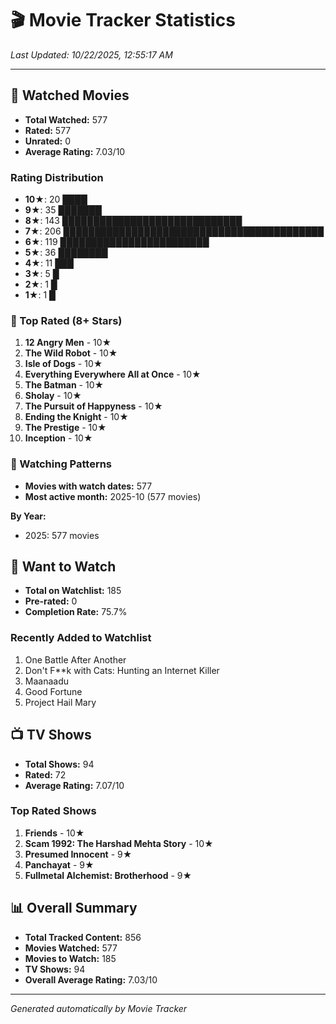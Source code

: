 # 🎬 Movie Tracker Statistics

*Last Updated: 10/22/2025, 12:55:17 AM*

---

## 🍿 Watched Movies

- **Total Watched:** 577
- **Rated:** 577
- **Unrated:** 0
- **Average Rating:** 7.03/10

### Rating Distribution

- **10★**: 20 ████
- **9★**: 35 ███████
- **8★**: 143 █████████████████████████████
- **7★**: 206 ██████████████████████████████████████████
- **6★**: 119 ████████████████████████
- **5★**: 36 ████████
- **4★**: 11 ███
- **3★**: 5 █
- **2★**: 1 █
- **1★**: 1 █

### 🌟 Top Rated (8+ Stars)

1. **12 Angry Men** - 10★
2. **The Wild Robot** - 10★
3. **Isle of Dogs** - 10★
4. **Everything Everywhere All at Once** - 10★
5. **The Batman** - 10★
6. **Sholay** - 10★
7. **The Pursuit of Happyness** - 10★
8. **Ending the Knight** - 10★
9. **The Prestige** - 10★
10. **Inception** - 10★

### 📅 Watching Patterns

- **Movies with watch dates:** 577
- **Most active month:** 2025-10 (577 movies)

**By Year:**
- 2025: 577 movies

## 📝 Want to Watch

- **Total on Watchlist:** 185
- **Pre-rated:** 0
- **Completion Rate:** 75.7%

### Recently Added to Watchlist

1. One Battle After Another
2. Don't F**k with Cats: Hunting an Internet Killer
3. Maanaadu
4. Good Fortune
5. Project Hail Mary

## 📺 TV Shows

- **Total Shows:** 94
- **Rated:** 72
- **Average Rating:** 7.07/10

### Top Rated Shows

1. **Friends** - 10★
2. **Scam 1992: The Harshad Mehta Story** - 10★
3. **Presumed Innocent** - 9★
4. **Panchayat** - 9★
5. **Fullmetal Alchemist: Brotherhood** - 9★

## 📊 Overall Summary

- **Total Tracked Content:** 856
- **Movies Watched:** 577
- **Movies to Watch:** 185
- **TV Shows:** 94
- **Overall Average Rating:** 7.03/10

---

*Generated automatically by Movie Tracker*